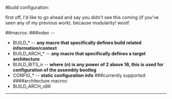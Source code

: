 #build configuration:

first off, I'd like to go ahead and say you didn't see this coming (if you've seen any of my previous work).
because modularity! woot!

##macros:
###index --
 * BUILD_* -- **any macro that specifically defines build related information/context**
 * BUILD_ARCH_* -- **any macro that specifically defines a target architecture**
 * BUILD_BITS_n -- **where (n) is any power of 2 above 16, this is used for configuration of the assembly bootleg**
 * CONFIG_* -- **static configuration info**
###currently supported:
####architecture macros:
 * BUILD_ARCH_x86

---

